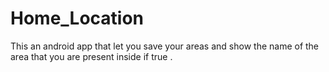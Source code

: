 # Home_Location
 This an android app that let you save your areas and show the name of the area that you are present inside if true . 
